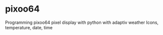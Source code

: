 # pixoo64
Programming pixoo64 pixel display with python with adaptiv weather Icons, temperature, date, time
